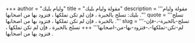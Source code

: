 +++
author = "وليام بليك"
title = "مقولة وليام بليك"
description = '''مقولة وليام بليك: تسلح بالخبرة ، فإن لم تكن تملكها ، فتزود بها من اصحابها .'''
quote = '''تسلح بالخبرة ، فإن لم تكن تملكها ، فتزود بها من اصحابها .'''
slug = '''تسلح-بالخبرة-،-فإن-لم-تكن-تملكها-،-فتزود-بها-من-اصحابها'''
+++
تسلح بالخبرة ، فإن لم تكن تملكها ، فتزود بها من اصحابها .
